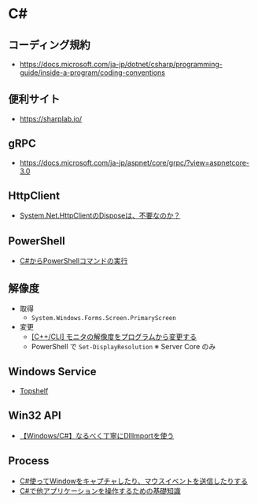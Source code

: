 # C#

## コーディング規約
- https://docs.microsoft.com/ja-jp/dotnet/csharp/programming-guide/inside-a-program/coding-conventions

## 便利サイト
- https://sharplab.io/

## gRPC
- https://docs.microsoft.com/ja-jp/aspnet/core/grpc/?view=aspnetcore-3.0

## HttpClient
- [System.Net.HttpClientのDisposeは、不要なのか？](https://qiita.com/Temarin/items/1ea38d563e75fdacd051)

## PowerShell
- [C#からPowerShellコマンドの実行](https://qiita.com/akihiro-o/items/bd0ff97f39f95df6c3e3)

## 解像度
- 取得
  - `System.Windows.Forms.Screen.PrimaryScreen`
- 変更
  - [[C++/CLI] モニタの解像度をプログラムから変更する](https://www.moonmile.net/blog/archives/4133)
  - PowerShell で `Set-DisplayResolution` ※ Server Core のみ

## Windows Service
- [Topshelf](https://github.com/Topshelf/Topshelf)

## Win32 API
- [【Windows/C#】なるべく丁寧にDllImportを使う](https://qiita.com/mitsu_at3/items/94807ee0b3bf34ffb6b2)

## Process
- [C#使ってWindowをキャプチャしたり、マウスイベントを送信したりする](http://kokeiro.hatenablog.com/entry/2018/03/26/235837)
- [C#で他アプリケーションを操作するための基礎知識](https://tech.sanwasystem.com/entry/2015/11/25/171004)
